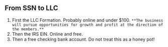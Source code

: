 ## From SSN to LLC

1. First the LLC Formation. Probably online and under $100. `**The business will pursue opportunities for growth and profit at the direction of the members.**`
2. Then the IRS EIN. Online and free.
3. Then a free checking bank account. Do not treat this as a honey pot!
